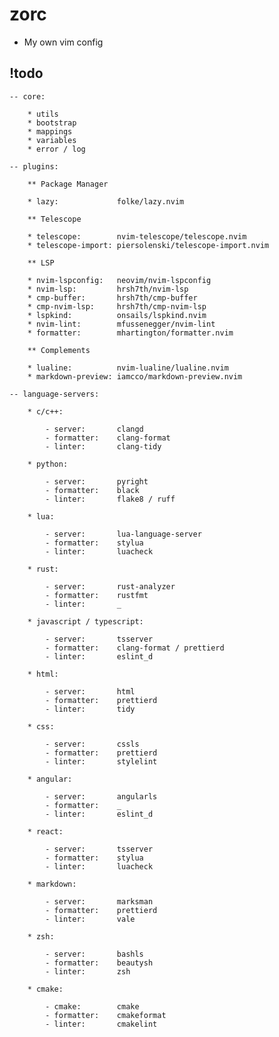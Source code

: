 # zorc

- My own vim config

## !todo
    
    -- core:

        * utils
        * bootstrap
        * mappings
        * variables
        * error / log

    -- plugins:

        ** Package Manager

        * lazy:             folke/lazy.nvim
        
        ** Telescope

        * telescope:        nvim-telescope/telescope.nvim
        * telescope-import: piersolenski/telescope-import.nvim

        ** LSP

        * nvim-lspconfig:   neovim/nvim-lspconfig 
        * nvim-lsp:         hrsh7th/nvim-lsp
        * cmp-buffer:       hrsh7th/cmp-buffer
        * cmp-nvim-lsp:     hrsh7th/cmp-nvim-lsp
        * lspkind:          onsails/lspkind.nvim
        * nvim-lint:        mfussenegger/nvim-lint
        * formatter:        mhartington/formatter.nvim

        ** Complements

        * lualine:          nvim-lualine/lualine.nvim
        * markdown-preview: iamcco/markdown-preview.nvim

    -- language-servers:

        * c/c++:            

            - server:       clangd
            - formatter:    clang-format
            - linter:       clang-tidy

        * python:           
            
            - server:       pyright
            - formatter:    black 
            - linter:       flake8 / ruff

        * lua:              

            - server:       lua-language-server
            - formatter:    stylua
            - linter:       luacheck

        * rust:             

            - server:       rust-analyzer
            - formatter:    rustfmt
            - linter:       _

        * javascript / typescript:

            - server:       tsserver
            - formatter:    clang-format / prettierd    
            - linter:       eslint_d

        * html:

            - server:       html
            - formatter:    prettierd
            - linter:       tidy

        * css: 

            - server:       cssls
            - formatter:    prettierd
            - linter:       stylelint

        * angular:          

            - server:       angularls
            - formatter:    _
            - linter:       eslint_d

        * react:            

            - server:       tsserver
            - formatter:    stylua
            - linter:       luacheck

        * markdown:         

            - server:       marksman
            - formatter:    prettierd
            - linter:       vale

        * zsh:

            - server:       bashls
            - formatter:    beautysh
            - linter:       zsh

        * cmake:

            - cmake:        cmake
            - formatter:    cmakeformat
            - linter:       cmakelint


